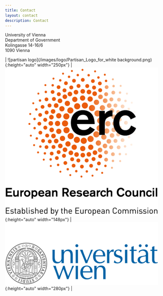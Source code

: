 ```yaml
---
title: Contact
layout: contact
description: Contact
---
```


University of Vienna <br />
Department of Government <br />
Kolingasse 14-16/6 <br />
1090 Vienna

| ![partisan logo](/images/logo/Partisan_Logo_for_white background.png){:height="auto" width="250px"} | ![ERC logo](/images/logo/erc_logo.jpeg){:height="auto" width="148px"} | ![Uni Vienna logo](/images/logo/uni_logo.png){:height="auto" width="280px"} |